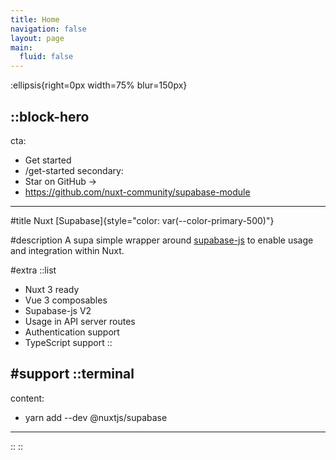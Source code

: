 ```yaml
---
title: Home
navigation: false
layout: page
main:
  fluid: false
---
```


:ellipsis{right=0px width=75% blur=150px}

::block-hero
---
cta:
  - Get started
  - /get-started
secondary:
  - Star on GitHub →
  - https://github.com/nuxt-community/supabase-module
---

#title
Nuxt [Supabase]{style="color: var(--color-primary-500)"}

#description
A supa simple wrapper around [supabase-js](https://github.com/supabase/supabase-js) to enable usage and integration within Nuxt. 

#extra
  ::list
  - Nuxt 3 ready
  - Vue 3 composables
  - Supabase-js V2
  - Usage in API server routes
  - Authentication support
  - TypeScript support
  ::

#support
  ::terminal
  ---
  content:
  - yarn add --dev @nuxtjs/supabase
  ---
  ::
::

